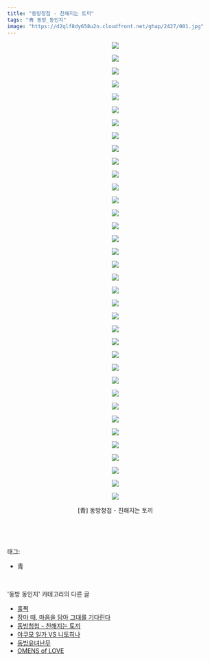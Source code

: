 ```yaml
---
title: "동방청첩 - 친해지는 토끼"
tags: "青 동방_동인지"
image: "https://d2qlf8dy658u2n.cloudfront.net/ghap/2427/001.jpg"
---
```

<div class="article">
<p style="text-align: center; clear: none; float: none;"><img src="{{ site.imgserver12 }}/ghap/2427/001.jpg"/></p>
<p style="text-align: center; clear: none; float: none;"><img src="{{ site.imgserver12 }}/ghap/2427/002.jpg"/></p>
<p style="text-align: center; clear: none; float: none;"><img src="{{ site.imgserver12 }}/ghap/2427/003.jpg"/></p>
<p style="text-align: center; clear: none; float: none;"><img src="{{ site.imgserver12 }}/ghap/2427/004.jpg"/></p>
<p style="text-align: center; clear: none; float: none;"><img src="{{ site.imgserver12 }}/ghap/2427/005.jpg"/></p>
<p style="text-align: center; clear: none; float: none;"><img src="{{ site.imgserver12 }}/ghap/2427/006.jpg"/></p>
<p style="text-align: center; clear: none; float: none;"><img src="{{ site.imgserver12 }}/ghap/2427/007.jpg"/></p>
<p style="text-align: center; clear: none; float: none;"><img src="{{ site.imgserver12 }}/ghap/2427/008.jpg"/></p>
<p style="text-align: center; clear: none; float: none;"><img src="{{ site.imgserver12 }}/ghap/2427/009.jpg"/></p>
<p style="text-align: center; clear: none; float: none;"><img src="{{ site.imgserver12 }}/ghap/2427/010.jpg"/></p>
<p style="text-align: center; clear: none; float: none;"><img src="{{ site.imgserver12 }}/ghap/2427/011.jpg"/></p>
<p style="text-align: center; clear: none; float: none;"><img src="{{ site.imgserver12 }}/ghap/2427/012.jpg"/></p>
<p style="text-align: center; clear: none; float: none;"><img src="{{ site.imgserver12 }}/ghap/2427/013.jpg"/></p>
<p style="text-align: center; clear: none; float: none;"><img src="{{ site.imgserver12 }}/ghap/2427/014.jpg"/></p>
<p style="text-align: center; clear: none; float: none;"><img src="{{ site.imgserver12 }}/ghap/2427/015.jpg"/></p>
<p style="text-align: center; clear: none; float: none;"><img src="{{ site.imgserver12 }}/ghap/2427/016.jpg"/></p>
<p style="text-align: center; clear: none; float: none;"><img src="{{ site.imgserver12 }}/ghap/2427/017.jpg"/></p>
<p style="text-align: center; clear: none; float: none;"><img src="{{ site.imgserver12 }}/ghap/2427/018.jpg"/></p>
<p style="text-align: center; clear: none; float: none;"><img src="{{ site.imgserver12 }}/ghap/2427/019.jpg"/></p>
<p style="text-align: center; clear: none; float: none;"><img src="{{ site.imgserver12 }}/ghap/2427/020.jpg"/></p>
<p style="text-align: center; clear: none; float: none;"><img src="{{ site.imgserver12 }}/ghap/2427/021.jpg"/></p>
<p style="text-align: center; clear: none; float: none;"><img src="{{ site.imgserver12 }}/ghap/2427/022.jpg"/></p>
<p style="text-align: center; clear: none; float: none;"><img src="{{ site.imgserver12 }}/ghap/2427/023.jpg"/></p>
<p style="text-align: center; clear: none; float: none;"><img src="{{ site.imgserver12 }}/ghap/2427/024.jpg"/></p>
<p style="text-align: center; clear: none; float: none;"><img src="{{ site.imgserver12 }}/ghap/2427/025.jpg"/></p>
<p style="text-align: center; clear: none; float: none;"><img src="{{ site.imgserver12 }}/ghap/2427/026.jpg"/></p>
<p style="text-align: center; clear: none; float: none;"><img src="{{ site.imgserver12 }}/ghap/2427/027.jpg"/></p>
<p style="text-align: center; clear: none; float: none;"><img src="{{ site.imgserver12 }}/ghap/2427/028.jpg"/></p>
<p style="text-align: center; clear: none; float: none;"><img src="{{ site.imgserver12 }}/ghap/2427/029.jpg"/></p>
<p style="text-align: center; clear: none; float: none;"><img src="{{ site.imgserver12 }}/ghap/2427/030.jpg"/></p>
<p style="text-align: center; clear: none; float: none;"><img src="{{ site.imgserver12 }}/ghap/2427/031.jpg"/></p>
<p style="text-align: center; clear: none; float: none;"><img src="{{ site.imgserver12 }}/ghap/2427/032.jpg"/></p>
<p style="text-align: center; clear: none; float: none;"><img src="{{ site.imgserver12 }}/ghap/2427/033.jpg"/></p>
<p style="text-align: center; clear: none; float: none;"><img src="{{ site.imgserver12 }}/ghap/2427/034.jpg"/></p>
<p style="text-align: center; clear: none; float: none;"><img src="{{ site.imgserver12 }}/ghap/2427/035.jpg"/></p>
<p style="text-align: center; clear: none; float: none;"><img src="{{ site.imgserver12 }}/ghap/2427/036.jpg"/></p>
<p style="text-align: center; clear: none; float: none;">[青] 동방청첩 - 친해지는 토끼</p>
<p><br/></p>
</div><br/>
<div class="tagTrail">
<p>태그: </p>
<ul>
<li>青</li>
</ul>
</div><br/>
<div class="another">
<p>'동방 동인지' 카테고리의 다른 글</p>
<ul>
<li><a href="/ghap_2429">훌쩍</a></li>
<li><a href="/ghap_2428">장마 때, 마음을 담아 그대를 기다린다</a></li>
<li><a href="/ghap_2427">동방청첩 - 친해지는 토끼</a></li>
<li><a href="/ghap_2426">야쿠모 일가 VS 니토히나</a></li>
<li><a href="/ghap_2425">동방유녀난무</a></li>
<li><a href="/ghap_2424">OMENS of LOVE</a></li>
</ul>
</div><br/>
<div class="cb_module cb_fluid">
<div class="cb_wrt cb_profile">
</div><!-- commentList close -->
</div><br/>
